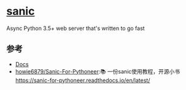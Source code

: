 # [sanic](https://github.com/channelcat/sanic)

Async Python 3.5+ web server that's written to go fast

## 参考

* [Docs](http://sanic.readthedocs.io/en/latest/)
* [howie6879/Sanic-For-Pythoneer](https://github.com/howie6879/Sanic-For-Pythoneer):📚 一份sanic使用教程，开源小书 <https://sanic-for-pythoneer.readthedocs.io/en/latest/>
